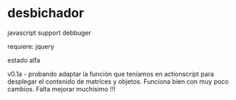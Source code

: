 desbichador
===========

javascript support debbuger

requiere: jquery

estado alfa


v0.1a - probando adaptar la función que teníamos en actionscript para desplegar el contenido de matrices y objetos. Funciona bien con muy poco cambios. Falta mejorar muchísimo !!!
